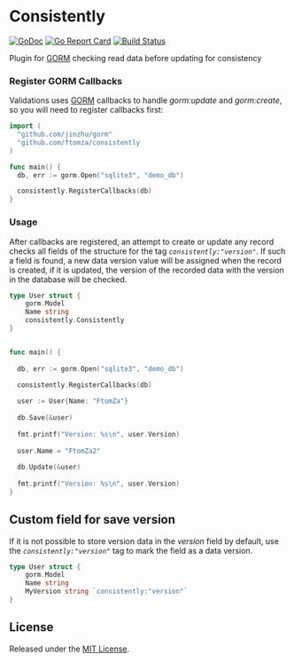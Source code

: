 # Consistently

[![GoDoc](https://godoc.org/github.com/ftomza/consistently?status.svg)](https://godoc.org/github.com/ftomza/consistently)
[![Go Report Card](https://goreportcard.com/badge/github.com/ftomza/consistently)](https://goreportcard.com/report/github.com/ftomza/consistently)
[![Build Status](https://travis-ci.org/go-gormigrate/gormigrate.svg?branch=master)](https://travis-ci.org/go-gormigrate/gormigrate)

Plugin for [GORM](https://github.com/jinzhu/gorm) checking read data before updating for consistency

### Register GORM Callbacks
Validations uses [GORM](https://github.com/jinzhu/gorm) callbacks to handle *gorm:update* and *gorm:create*, so you will need to register callbacks first:

```go
import (
  "github.com/jinzhu/gorm"
  "github.com/ftomza/consistently
)

func main() {
  db, err := gorm.Open("sqlite3", "demo_db")

  consistently.RegisterCallbacks(db)
}
```

### Usage

After callbacks are registered, an attempt to create or update any record checks all fields of the structure for the tag *`consistently:"version"`*. If such a field is found, a new data version value will be assigned when the record is created, if it is updated, the version of the recorded data with the version in the database will be checked.

```go
type User struct {
	gorm.Model
	Name string
	consistently.Consistently
}


func main() {
	
  db, err := gorm.Open("sqlite3", "demo_db")

  consistently.RegisterCallbacks(db)
  
  user := User{Name: "FtomZa"}
  
  db.Save(&user)
  
  fmt.printf("Version: %s\n", user.Version)
  
  user.Name = "FtomZa2"
  
  db.Update(&user)
  
  fmt.printf("Version: %s\n", user.Version)
}
```

## Custom field for save version

If it is not possible to store version data in the *version* field by default, use the *`consistently:"version"`* tag to mark the field as a data version.

```go
type User struct {
	gorm.Model
	Name string
	MyVersion string `consistently:"version"`
}
```

## License

Released under the [MIT License](http://opensource.org/licenses/MIT).

